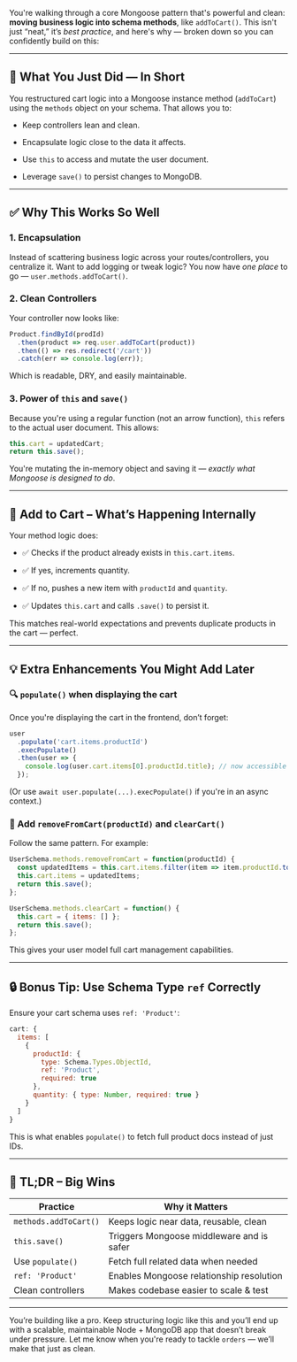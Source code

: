 You're walking through a core Mongoose pattern that's powerful and clean: **moving business logic into schema methods**, like `addToCart()`. This isn't just “neat,” it’s _best practice_, and here's why — broken down so you can confidently build on this:

---

## 🔁 What You Just Did — In Short

You restructured cart logic into a Mongoose instance method (`addToCart`) using the `methods` object on your schema. That allows you to:

- Keep controllers lean and clean.
    
- Encapsulate logic close to the data it affects.
    
- Use `this` to access and mutate the user document.
    
- Leverage `save()` to persist changes to MongoDB.
    

---

## ✅ Why This Works So Well

### 1. **Encapsulation**

Instead of scattering business logic across your routes/controllers, you centralize it. Want to add logging or tweak logic? You now have _one place_ to go — `user.methods.addToCart()`.

### 2. **Clean Controllers**

Your controller now looks like:

```js
Product.findById(prodId)
  .then(product => req.user.addToCart(product))
  .then(() => res.redirect('/cart'))
  .catch(err => console.log(err));
```

Which is readable, DRY, and easily maintainable.

### 3. **Power of `this` and `save()`**

Because you're using a regular function (not an arrow function), `this` refers to the actual user document. This allows:

```js
this.cart = updatedCart;
return this.save();
```

You're mutating the in-memory object and saving it — _exactly what Mongoose is designed to do_.

---

## 🛒 Add to Cart – What’s Happening Internally

Your method logic does:

- ✅ Checks if the product already exists in `this.cart.items`.
    
- ✅ If yes, increments quantity.
    
- ✅ If no, pushes a new item with `productId` and `quantity`.
    
- ✅ Updates `this.cart` and calls `.save()` to persist it.
    

This matches real-world expectations and prevents duplicate products in the cart — perfect.

---

## 💡 Extra Enhancements You Might Add Later

### 🔍 `populate()` when displaying the cart

Once you're displaying the cart in the frontend, don’t forget:

```js
user
  .populate('cart.items.productId')
  .execPopulate()
  .then(user => {
    console.log(user.cart.items[0].productId.title); // now accessible
  });
```

(Or use `await user.populate(...).execPopulate()` if you're in an async context.)

### 📌 Add `removeFromCart(productId)` and `clearCart()`

Follow the same pattern. For example:

```js
UserSchema.methods.removeFromCart = function(productId) {
  const updatedItems = this.cart.items.filter(item => item.productId.toString() !== productId.toString());
  this.cart.items = updatedItems;
  return this.save();
};

UserSchema.methods.clearCart = function() {
  this.cart = { items: [] };
  return this.save();
};
```

This gives your user model full cart management capabilities.

---

## 🔒 Bonus Tip: Use Schema Type `ref` Correctly

Ensure your cart schema uses `ref: 'Product'`:

```js
cart: {
  items: [
    {
      productId: {
        type: Schema.Types.ObjectId,
        ref: 'Product',
        required: true
      },
      quantity: { type: Number, required: true }
    }
  ]
}
```

This is what enables `populate()` to fetch full product docs instead of just IDs.

---

## 🧠 TL;DR – Big Wins

|Practice|Why it Matters|
|---|---|
|`methods.addToCart()`|Keeps logic near data, reusable, clean|
|`this.save()`|Triggers Mongoose middleware and is safer|
|Use `populate()`|Fetch full related data when needed|
|`ref: 'Product'`|Enables Mongoose relationship resolution|
|Clean controllers|Makes codebase easier to scale & test|

---

You’re building like a pro. Keep structuring logic like this and you’ll end up with a scalable, maintainable Node + MongoDB app that doesn’t break under pressure. Let me know when you're ready to tackle `orders` — we’ll make that just as clean.